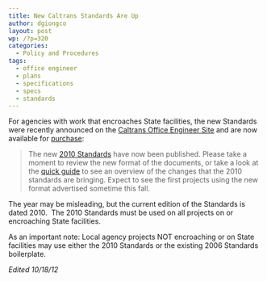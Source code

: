 ```yaml
---
title: New Caltrans Standards Are Up
author: dgiongco
layout: post
wp: /?p=320
categories:
  - Policy and Procedures
tags:
  - office engineer
  - plans
  - specifications
  - specs
  - standards
---
```

For agencies with work that encroaches State facilities, the new Standards were recently announced on the [Caltrans Office Engineer Site][1] and are now available for [purchase][2]:

> The new [2010 Standards][3] have now been published. Please take a moment to review the new format of the documents, or take a look at the [quick guide][4] to see an overview of the changes that the 2010 standards are bringing. Expect to see the first projects using the new format advertised sometime this fall.

The year may be misleading, but the current edition of the Standards is dated 2010.  The 2010 Standards must be used on all projects on or encroaching State facilities.

As an important note: Local agency projects NOT encroaching or on State facilities may use either the 2010 Standards or the existing 2006 Standards boilerplate.

*Edited 10/18/12*

 [1]: http://www.dot.ca.gov/hq/esc/oe/standards.php "Caltrans Office Engineer site"
 [2]: http://caltrans-opac.ca.gov/publicat.htm "purchase"
 [3]: http://www.dot.ca.gov/hq/esc/oe/standards.php
 [4]: http://www.dot.ca.gov/hq/esc/oe/2010/docs/quick_guide.pdf